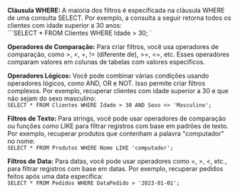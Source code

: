__Cláusula WHERE:__ A maioria dos filtros é especificada na cláusula WHERE de uma consulta SELECT. 
Por exemplo, a consulta a seguir retorna todos os clientes com idade superior a 30 anos:   
    ```SELECT * FROM Clientes WHERE Idade > 30; `

__Operadores de Comparação:__ Para criar filtros, você usa operadores de comparação,
como >, <, =, != (diferente de), >=, <=, etc. Esses operadores comparam valores em colunas de tabelas com valores específicos.


__Operadores Lógicos:__ Você pode combinar várias condições usando operadores lógicos, como AND, OR e NOT.
Isso permite criar filtros complexos. Por exemplo, recuperar clientes com idade superior a 30 e que não sejam do sexo masculino:    
    `SELECT * FROM Clientes WHERE Idade > 30 AND Sexo <> 'Masculino';`


__Filtros de Texto:__ Para strings, você pode usar operadores de comparação ou funções como LIKE para filtrar registros com base em padrões de texto. 
Por exemplo, recuperar produtos que contenham a palavra "computador" no nome:    
    `SELECT * FROM Produtos WHERE Nome LIKE 'computador';`


__Filtros de Data:__ Para datas, você pode usar operadores como =, >, <, etc., para filtrar registros com base em datas.
Por exemplo, recuperar pedidos feitos após uma data específica:    
    `SELECT * FROM Pedidos WHERE DataPedido > '2023-01-01';`
